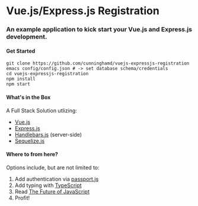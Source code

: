 # Vue.js/Express.js Registration
### An example application to kick start your Vue.js and Express.js development.

#### Get Started
```
git clone https://github.com/cunninghamd/vuejs-expressjs-registration
emacs config/config.json # -> set database schema/credentials
cd vuejs-expressjs-registration
npm install
npm start
```

#### What's in the Box
A Full Stack Solution utlizing:

- [Vue.js](https://vuejs.org/)
- [Express.js](https://expressjs.com/)
- [Handlebars.js](http://handlebarsjs.com/) (server-side)
- [Sequelize.js](http://docs.sequelizejs.com/en/latest/)

#### Where to from here?
Options include, but are not limited to:

1. Add authentication via [passport.js](http://passportjs.org/)
2. Add typing with [TypeScript](https://www.typescriptlang.org/)
3. Read [The Future of JavaScript](http://www.telerik.com/campaigns/kendo-ui/javascript-future)
4. Profit!
